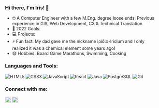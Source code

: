 ### Hi there, I'm Iris! 👋

- 🤓 A Computer Engineer with a few M.Eng. degree loose ends. Previous experience in GIS, Web Development, CX & Technical Translation.
- 🎯 2022 Goals:
- 💻 Projects: 
- ⚡ Fun fact: My dad gave me the nickname Ιρίδιο-Iridium and I only realized it was a chemical element some years ago!
- 😄 Hobbies: Board Game Marathons, Swimming, Cooking

### Languages and Tools:
<p>
<img src="https://img.shields.io/badge/HTML5-E34F26?logo=html5&logoColor=white&style=flat" alt="HTML5">
<img src="https://img.shields.io/badge/CSS3-1572B6?logo=css3&logoColor=white&style=flat" alt="CSS3">
<img src="https://img.shields.io/badge/JavaScript-F7DF1E?logo=javascript&logoColor=white&style=flat" alt="JavaScript">
<img src="https://img.shields.io/badge/React-61DAFB?logo=react&logoColor=white&style=flat" alt="React">
<img src="https://img.shields.io/badge/Java-ED8B00?logo=java&logoColor=white&style=flat" alt="Java">
<img src="https://img.shields.io/badge/PostgreSQL-316192?logo=postgresql&logoColor=white&style=flat" alt="PostgreSQL">  
<img src="https://img.shields.io/badge/Git-F05032?logo=git&logoColor=white&style=flat" alt="Git">
</p>


### Connect with me:

[<img align="left" alt="Iris Diakoumi | LinkedIn" width="20px" src="https://cdn.jsdelivr.net/npm/simple-icons@v3/icons/linkedin.svg" />][linkedin] 
[<img align="left" alt="irisdiakoumi | Twitter" width="20px" src="https://cdn.jsdelivr.net/npm/simple-icons@v3/icons/twitter.svg" />][twitter] 
                                                                                                                                                                     
<br>

[linkedin]: https://www.linkedin.com/in/irisdiakoumi/
[twitter]: https://twitter.com/irisdiakoumi


